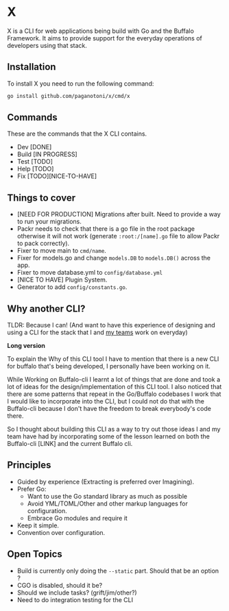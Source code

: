 # X

X is a CLI for web applications being build with Go and the Buffalo Framework. It aims to provide support for the everyday operations of developers using that stack.

## Installation

To install X you need to run the following command:

```sh
go install github.com/paganotoni/x/cmd/x
```

## Commands

These are the commands that the X CLI contains.

- Dev [DONE]
- Build [IN PROGRESS]
- Test [TODO]
- Help [TODO]
- Fix [TODO][NICE-TO-HAVE]

## Things to cover

- [NEED FOR PRODUCTION] Migrations after built. Need to provide a way to run your migrations.
- Packr needs to check that there is a go file in the root package otherwise it will not work (generate `:root:/[name].go` file to allow Packr to pack correctly).
- Fixer to move main to `cmd/name`.
- Fixer for models.go and change `models.DB` to `models.DB()` across the app.
- Fixer to move database.yml to `config/database.yml`
- [NICE TO HAVE] Plugin System.
- Generator to add `config/constants.go`.


## Why another CLI?

TLDR: Because I can! (And want to have this experience of designing and using a CLI for the stack that I and [my teams](https://wawand.co) work on everyday)

**Long version**

To explain the Why of this CLI tool I have to mention that there is a new CLI for buffalo that's being developed, I personally have been working on it.

While Working on Buffalo-cli I learnt a lot of things that are done and took a lot of ideas for the design/implementation of this CLI tool. I also noticed that there are some patterns that repeat in the Go/Buffalo codebases I work that I would like to incorporate into the CLI, but I could not do that with the Buffalo-cli because I don't have the freedom to break everybody's code there.

So I thought about building this CLI as a way to try out those ideas I and my team have had by incorporating some of the lesson learned on both the Buffalo-cli [LINK] and the current Buffalo cli.

## Principles

- Guided by experience (Extracting is preferred over Imagining).
- Prefer Go: 
    - Want to use the Go standard library as much as possible
    - Avoid YML/TOML/Other and other markup languages for configuration.
    - Embrace Go modules and require it
- Keep it simple.
- Convention over configuration.

## Open Topics

- Build is currently only doing the `--static` part. Should that be an option ?
- CGO is disabled, should it be?
- Should we include tasks? (grift/jim/other?)
- Need to do integration testing for the CLI

